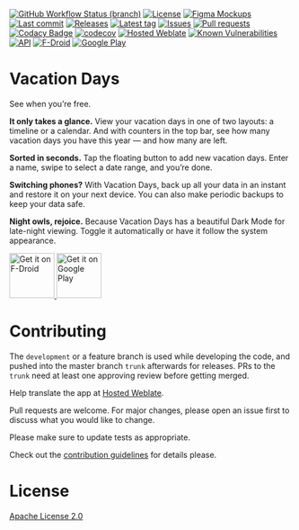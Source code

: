 [![GitHub Workflow Status (branch)](https://img.shields.io/github/workflow/status/Crazy-Marvin/VacationDays/CI/development)](https://github.com/Crazy-Marvin/VacationDays/actions)
[![License](https://img.shields.io/github/license/Crazy-Marvin/VacationDays.svg)](https://github.com/Crazy-Marvin/VacationDays/blob/trunk/LICENSE)
[![Figma Mockups](https://img.shields.io/badge/Figma-black?logo=figma)](https://www.figma.com/file/9Fk92SQVItIwAjVfsakopo/)
[![Last commit](https://img.shields.io/github/last-commit/Crazy-Marvin/ToDont.svg?style=flat)](https://github.com/Crazy-Marvin/VacationDays/commits)
[![Releases](https://img.shields.io/github/downloads/Crazy-Marvin/VacationDays/total.svg?style=flat)](https://github.com/Crazy-Marvin/ToDont/releases)
[![Latest tag](https://img.shields.io/github/tag/Crazy-Marvin/VacationDays.svg?style=flat)](https://github.com/Crazy-Marvin/VacationDays/tags)
[![Issues](https://img.shields.io/github/issues/Crazy-Marvin/VacationDays.svg?style=flat)](https://github.com/Crazy-Marvin/VacationDays/issues)
[![Pull requests](https://img.shields.io/github/issues-pr/Crazy-Marvin/VacationDays.svg?style=flat)](https://github.com/Crazy-Marvin/VacationDays/pulls)
[![Codacy Badge](https://app.codacy.com/project/badge/Grade/7dadc506c2df42a38c2ef733948f9492)](https://www.codacy.com/gh/Crazy-Marvin/VacationDays/dashboard?utm_source=github.com&amp;utm_medium=referral&amp;utm_content=Crazy-Marvin/VacationDays&amp;utm_campaign=Badge_Grade)
[![codecov](https://codecov.io/gh/Crazy-Marvin/VacationDays/branch/development/graph/badge.svg?token=ECQID61KGH)](https://codecov.io/gh/Crazy-Marvin/VacationDays)
[![Hosted Weblate](https://hosted.weblate.org/widgets/vacation-days/-/svg-badge.svg)](https://hosted.weblate.org/engage/vacation-days/)
[![Known Vulnerabilities](https://snyk.io/test/github/Crazy-Marvin/VacationDays/badge.svg?targetFile=app%2Fbuild.gradle)](https://snyk.io/test/github/Crazy-Marvin/VacationDays?targetFile=app%2Fbuild.gradle)
[![API](https://img.shields.io/badge/API-19%2B-brightgreen.svg?style=flat)](https://android-arsenal.com/api?level=19)
[![F-Droid](https://img.shields.io/f-droid/v/rocks.poopjournal.VacationDays.svg)](https://f-droid.org/en/packages/rocks.poopjournal.vacationdays/)
[![Google Play](https://badgen.net/badge/icon/googleplay?icon=googleplay&label)](https://play.google.com/store/apps/details?id=rocks.poopjournal.vacationdays)

# Vacation Days

See when you’re free.

<b>It only takes a glance.</b> View your vacation days in one of two layouts: a timeline or a calendar. And with counters in the top bar, see how many vacation days you have this year — and how many are left.

<b>Sorted in seconds.</b> Tap the floating button to add new vacation days. Enter a name, swipe to select a date range, and you’re done.

<b>Switching phones?</b> With Vacation Days, back up all your data in an instant and restore it on your next device. You can also make periodic backups to keep your data safe.

<b>Night owls, rejoice.</b> Because Vacation Days has a beautiful Dark Mode for late-night viewing. Toggle it automatically or have it follow the system appearance.

<a href="https://f-droid.org/packages/rocks.poopjournal.vacationdays/">
    <img alt="Get it on F-Droid"
        height="80"
        src="https://user-images.githubusercontent.com/15004217/36919296-19b8524e-1e5d-11e8-8962-48463b1cec8a.png" />
        </a>
<a href="https://play.google.com/store/apps/details?id=rocks.poopjournal.vacationdays">
    <img alt="Get it on Google Play"
        height="80"
        src="https://user-images.githubusercontent.com/15004217/36810046-fa306856-1cc9-11e8-808e-6eb8a81783c7.png" />
        </a>

# Contributing

The ```development``` or a feature branch is used while developing the code, and pushed into the master branch ```trunk``` afterwards for releases.
PRs to the ```trunk``` need at least one approving review before getting merged.

Help translate the app at [Hosted Weblate](https://hosted.weblate.org/engage/vacation-days/).

Pull requests are welcome. For major changes, please open an issue first to discuss what you would like to change.

Please make sure to update tests as appropriate.

Check out the [contribution guidelines](https://github.com/Crazy-Marvin/VacationDays/blob/trunk/.github/CONTRIBUTING.md) for details please.

# License

[Apache License 2.0](https://www.apache.org/licenses/LICENSE-2.0)
